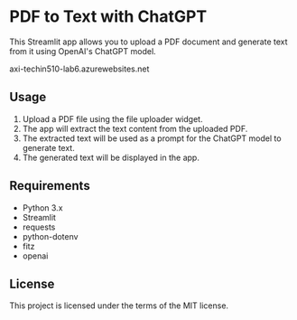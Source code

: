 # PDF to Text with ChatGPT

This Streamlit app allows you to upload a PDF document and generate text from it using OpenAI's ChatGPT model.

axi-techin510-lab6.azurewebsites.net


## Usage

1. Upload a PDF file using the file uploader widget.
2. The app will extract the text content from the uploaded PDF.
3. The extracted text will be used as a prompt for the ChatGPT model to generate text.
4. The generated text will be displayed in the app.

## Requirements

- Python 3.x
- Streamlit
- requests
- python-dotenv
- fitz
- openai
## License

This project is licensed under the terms of the MIT license.
